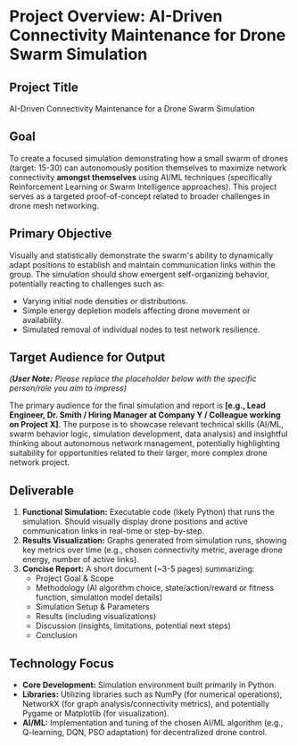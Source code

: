# Project Overview: AI-Driven Connectivity Maintenance for Drone Swarm Simulation

## Project Title
AI-Driven Connectivity Maintenance for a Drone Swarm Simulation

## Goal
To create a focused simulation demonstrating how a small swarm of drones (target: 15-30) can autonomously position themselves to maximize network connectivity **amongst themselves** using AI/ML techniques (specifically Reinforcement Learning or Swarm Intelligence approaches). This project serves as a targeted proof-of-concept related to broader challenges in drone mesh networking.

## Primary Objective
Visually and statistically demonstrate the swarm's ability to dynamically adapt positions to establish and maintain communication links within the group. The simulation should show emergent self-organizing behavior, potentially reacting to challenges such as:
*   Varying initial node densities or distributions.
*   Simple energy depletion models affecting drone movement or availability.
*   Simulated removal of individual nodes to test network resilience.

## Target Audience for Output
*(**User Note:** Please replace the placeholder below with the specific person/role you aim to impress)*

The primary audience for the final simulation and report is **[e.g., Lead Engineer, Dr. Smith / Hiring Manager at Company Y / Colleague working on Project X]**. The purpose is to showcase relevant technical skills (AI/ML, swarm behavior logic, simulation development, data analysis) and insightful thinking about autonomous network management, potentially highlighting suitability for opportunities related to their larger, more complex drone network project.

## Deliverable
1.  **Functional Simulation:** Executable code (likely Python) that runs the simulation. Should visually display drone positions and active communication links in real-time or step-by-step.
2.  **Results Visualization:** Graphs generated from simulation runs, showing key metrics over time (e.g., chosen connectivity metric, average drone energy, number of active links).
3.  **Concise Report:** A short document (~3-5 pages) summarizing:
    *   Project Goal & Scope
    *   Methodology (AI algorithm choice, state/action/reward or fitness function, simulation model details)
    *   Simulation Setup & Parameters
    *   Results (including visualizations)
    *   Discussion (insights, limitations, potential next steps)
    *   Conclusion

## Technology Focus
*   **Core Development:** Simulation environment built primarily in Python.
*   **Libraries:** Utilizing libraries such as NumPy (for numerical operations), NetworkX (for graph analysis/connectivity metrics), and potentially Pygame or Matplotlib (for visualization).
*   **AI/ML:** Implementation and tuning of the chosen AI/ML algorithm (e.g., Q-learning, DQN, PSO adaptation) for decentralized drone control.
